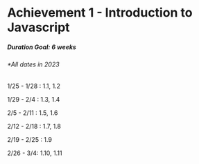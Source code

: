 # Achievement 1 - Introduction to Javascript

##### Duration Goal: 6 weeks
###### \*All dates in 2023

1/25 - 1/28 : 1.1, 1.2

1/29 - 2/4 : 1.3, 1.4

2/5 - 2/11 : 1.5, 1.6

2/12 - 2/18 : 1.7, 1.8

2/19 - 2/25 : 1.9

2/26 - 3/4: 1.10, 1.11


